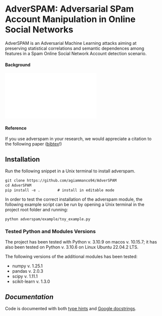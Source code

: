 AdverSPAM: Adversarial SPam Account Manipulation in Online Social Networks
========

AdverSPAM is an Adversarial Machine Learning attacks aiming at preserving statistical correlations and semantic dependences among features in a Spam Online Social Network Account detection scenario.

#### Background 

![AttackScenario](/docs/images/attack_scenario.pdf)
 

#### Reference

If you use adverspam in your research, we would appreciate a citation to the following paper ([bibtex](/docs/references/concone2023adverspam.bib)!)


## Installation

Run the following snippet in a Unix terminal to install adverspam.  

```
git clone https://github.com/agiammanco94/AdverSPAM
cd AdverSPAM
pip install -e . 		# install in editable mode  
```

In order to test the correct installation of the adverspam module, the following example script can be run by opening a Unix terminal in the project root folder and running:

```
python adverspam/example/toy_example.py
```

### Tested Python and Modules Versions

The project has been tested with Python v. 3.10.9 on macos v. 10.15.7; it has also been tested on Python v. 3.10.6 on Linux Ubuntu 22.04.2 LTS.

The following versions of the additional modules has been tested:

- numpy v. 1.25.1
- pandas v. 2.0.3
- scipy v. 1.11.1
- scikit-learn v. 1.3.0


## *Documentation*

Code is documented with both [type hints](https://docs.python.org/3/library/typing.html) and [Google docstrings](https://sphinxcontrib-napoleon.readthedocs.io/en/latest/example_google.html).